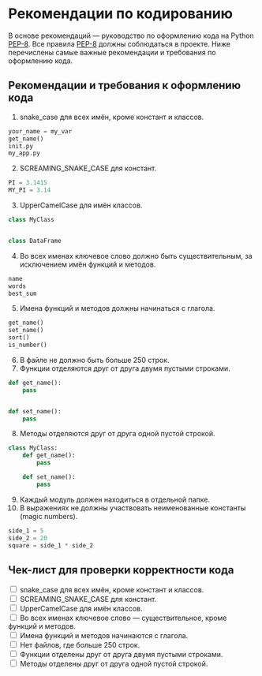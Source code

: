 <!--
Разработка рекомендаций по кодированию
Ориентируясь на материал лекции 7 разработать перечень запретов, рекомендаций и требований (по 2-3) для оформления
исходных кодов проекта. Снабдить их краткими примерами. Дополнить документ кратким (5-10 пунктов) чек-листом для
проверки корректности кода. Разместить документ в репозитории GitHub.
-->

# Рекомендации по кодированию

В основе рекомендаций — руководство по оформлению кода на Python [PEP-8](https://peps.python.org/pep-0008/). Все
правила [PEP-8](https://peps.python.org/pep-0008/) должны соблюдаться в проекте. Ниже перечислены самые важные
рекомендации и требования по оформлению кода.

## Рекомендации и требования к оформлению кода

1. snake_case для всех имён, кроме констант и классов.

```python
your_name = my_var
get_name()
init.py
my_app.py
```

2. SCREAMING_SNAKE_CASE для констант.

```python
PI = 3.1415
MY_PI = 3.14
```

3. UpperCamelCase для имён классов.

```python
class MyClass


class DataFrame
```

4. Во всех именах ключевое слово должно быть существительным, за исключением имён функций и методов.

```python
name
words
best_sum
```

5. Имена функций и методов должны начинаться с глагола.

```python
get_name()
set_name()
sort()
is_number()
```

6. В файле не должно быть больше 250 строк.
7. Функции отделяются друг от друга двумя пустыми строками.

```python
def get_name():
    pass


def set_name():
    pass

```

8. Методы отделяются друг от друга одной пустой строкой.

```python
class MyClass:
    def get_name():
        pass

    def set_name():
        pass

```

9. Каждый модуль должен находиться в отдельной папке.
10. В выражениях не должны участвовать неименованные константы (magic numbers).

```python
side_1 = 5
side_2 = 20
square = side_1 * side_2
```

## Чек-лист для проверки корректности кода

<label><input type="checkbox">
snake_case для всех имён, кроме констант и классов.
</label><br>
<label><input type="checkbox">
SCREAMING_SNAKE_CASE для констант.
</label><br>
<label><input type="checkbox">
UpperCamelCase для имён классов.
</label><br>
<label><input type="checkbox">
Во всех именах ключевое слово — существительное, кроме функций и методов.
</label><br>
<label><input type="checkbox">
Имена функций и методов начинаются с глагола.
</label><br>
<label><input type="checkbox">
Нет файлов, где больше 250 строк.
</label><br>
<label><input type="checkbox">
Функции отделены друг от друга двумя пустыми строками.
</label><br>
<label><input type="checkbox">
Методы отделены друг от друга одной пустой строкой.
</label><br>